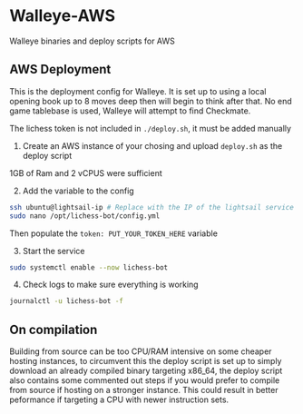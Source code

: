 # Walleye-AWS
Walleye binaries and deploy scripts for AWS

## AWS Deployment

This is the deployment config for Walleye. It is set up to using a local opening book up to 8 moves deep then will begin to think after that. No end game tablebase is used, Walleye will attempt to find Checkmate. 

The lichess token is not included in `./deploy.sh`, it must be added manually

1. Create an AWS instance of your chosing and upload `deploy.sh` as the deploy script

1GB of Ram and 2 vCPUS were sufficient

2. Add the variable to the config
```sh
ssh ubuntu@lightsail-ip # Replace with the IP of the lightsail service
sudo nano /opt/lichess-bot/config.yml
```

Then populate the `token: PUT_YOUR_TOKEN_HERE` variable

3. Start the service

```sh
sudo systemctl enable --now lichess-bot
```

4. Check logs to make sure everything is working 

```sh
journalctl -u lichess-bot -f
```

## On compilation 

Building from source can be too CPU/RAM intensive on some cheaper hosting instances, to circumvent this the deploy script is set up to simply download an already compiled binary targeting x86_64, the deploy script also contains some commented out steps if you would prefer to compile from source if hosting on a stronger instance. This could result in better peformance if targeting a CPU with newer instruction sets. 

